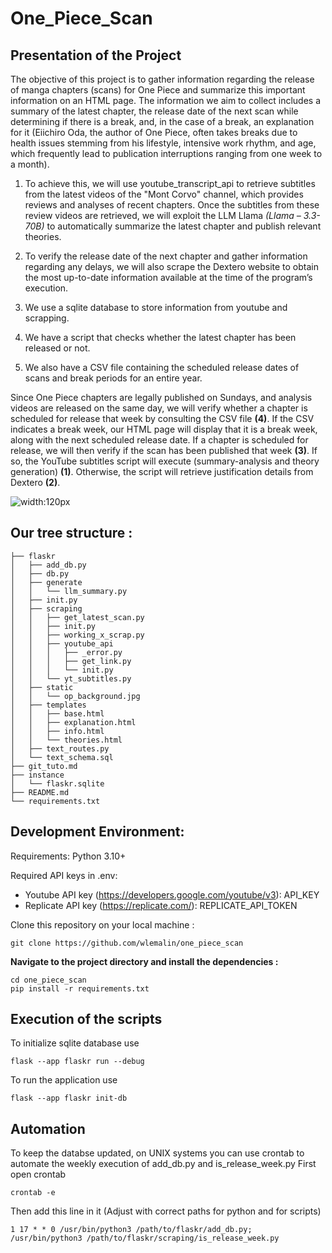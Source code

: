 # One_Piece_Scan

## Presentation of the Project

The objective of this project is to gather information regarding the release of manga chapters (scans) for One Piece and summarize this important information on an HTML page. The information we aim to collect includes a summary of the latest chapter, the release date of the next scan while determining if there is a break, and, in the case of a break, an explanation for it (Eiichiro Oda, the author of One Piece, often takes breaks due to health issues stemming from his lifestyle, intensive work rhythm, and age, which frequently lead to publication interruptions ranging from one week to a month).

1) To achieve this, we will use youtube_transcript_api to retrieve subtitles from the latest videos of the "Mont Corvo" channel, which provides reviews and analyses of recent chapters. Once the subtitles from these review videos are retrieved, we will exploit the LLM Llama *(Llama – 3.3-70B)* to automatically summarize the latest chapter and publish relevant theories.

2) To verify the release date of the next chapter and gather information regarding any delays, we will also scrape the Dextero website to obtain the most up-to-date information available at the time of the program’s execution.

3) We use a sqlite database to store information from youtube and scrapping. 

4) We have a script that checks whether the latest chapter has been released or not.

5) We also have a CSV file containing the scheduled release dates of scans and break periods for an entire year.

Since One Piece chapters are legally published on Sundays, and analysis videos are released on the same day, we will verify whether a chapter is scheduled for release that week by consulting the CSV file **(4)**. If the CSV indicates a break week, our HTML page will display that it is a break week, along with the next scheduled release date. If a chapter is scheduled for release, we will then verify if the scan has been published that week **(3)**. If so, the YouTube subtitles script will execute (summary-analysis and theory generation) **(1)**. Otherwise, the script will retrieve justification details from Dextero **(2)**.

![width:120px](Présentation/Schema.png)

## Our tree structure :
```
├── flaskr
│   ├── add_db.py
│   ├── db.py
│   ├── generate
│   │   └── llm_summary.py
│   ├── init.py
│   ├── scraping
│   │   ├── get_latest_scan.py
│   │   ├── init.py
│   │   ├── working_x_scrap.py
│   │   ├── youtube_api
│   │   │   ├── _error.py
│   │   │   ├── get_link.py
│   │   │   └── init.py
│   │   └── yt_subtitles.py
│   ├── static
│   │   └── op_background.jpg
│   ├── templates
│   │   ├── base.html
│   │   ├── explanation.html
│   │   ├── info.html
│   │   └── theories.html
│   ├── text_routes.py
│   └── text_schema.sql
├── git_tuto.md
├── instance
│   └── flaskr.sqlite
├── README.md
└── requirements.txt
```

## Development Environment:
Requirements:
Python 3.10+

Required API keys in .env:
- Youtube API key (https://developers.google.com/youtube/v3): API_KEY
- Replicate API key (https://replicate.com/): REPLICATE_API_TOKEN

Clone this repository on your local machine :
```
git clone https://github.com/wlemalin/one_piece_scan
```

**Navigate to the project directory and install the dependencies :**
```
cd one_piece_scan
pip install -r requirements.txt
```


## Execution of the scripts

To initialize sqlite database use 
```
flask --app flaskr run --debug 
```

To run the application use 
```
flask --app flaskr init-db 
```

## Automation

To keep the databse updated, on UNIX systems you can use crontab to automate the weekly execution of add_db.py and is_release_week.py
First open crontab
```
crontab -e
```

Then add this line in it (Adjust with correct paths for python and for scripts)
```
1 17 * * 0 /usr/bin/python3 /path/to/flaskr/add_db.py; /usr/bin/python3 /path/to/flaskr/scraping/is_release_week.py
```


